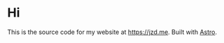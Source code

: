 # Hi
This is the source code for my website at https://jzd.me. Built with [Astro](https://astro.build).
